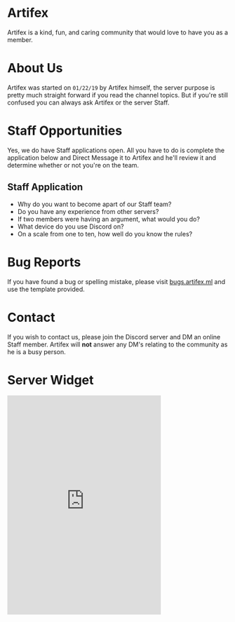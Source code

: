 # Artifex
Artifex is a kind, fun, and caring community that would love to have you as a member.

# About Us
Artifex was started on `01/22/19` by Artifex himself, the server purpose is pretty much straight forward if you read the channel topics. But if you're still confused you can always ask Artifex or the server Staff.

# Staff Opportunities
Yes, we do have Staff applications open. All you have to do is complete the application below and Direct Message it to Artifex and he'll review it and determine whether or not you're on the team.

## Staff Application
- Why do you want to become apart of our Staff team?
- Do you have any experience from other servers?
- If two members were having an argument, what would you do?
- What device do you use Discord on?
- On a scale from one to ten, how well do you know the rules?

# Bug Reports
If you have found a bug or spelling mistake, please visit [bugs.artifex.ml](https://bugs.artifex.ml) and use the template provided.

# Contact
If you wish to contact us, please join the Discord server and DM an online Staff member. Artifex will **not** answer any DM's relating to the community as he is a busy person.

# Server Widget
<html>
  <body>
<iframe src="https://discordapp.com/widget?id=537342239878414346&theme=dark" width="350" height="500" allowtransparency="true" frameborder="0"></iframe>
  </body>
</html>
